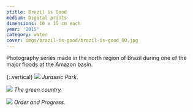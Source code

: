 ```yaml
---
ptitle: Brazil is Good
medium: Digital prints
dimensions: 10 x 15 cm each
year: '2015'
category: water
cover: imgs/brazil-is-good/brazil-is-good_00.jpg
---
```

Photography series made in the north region of Brazil during one of the major floods at the Amazon basin.

{:.vertical}
![]({{site.baseurl}}/imgs/brazil-is-good/brazil-is-good_01.jpg)
_Jurassic Park._

![]({{site.baseurl}}/imgs/brazil-is-good/brazil-is-good_02.jpg)
_The green country._

![]({{site.baseurl}}/imgs/brazil-is-good/brazil-is-good_03.jpg)
_Order and Progress._
